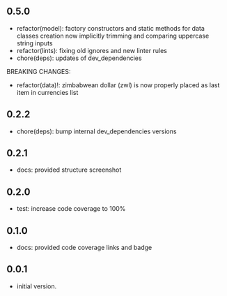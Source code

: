 ## 0.5.0

- refactor(model): factory constructors and static methods for data classes creation now implicitly trimming and comparing uppercase string inputs
- refactor(lints): fixing old ignores and new linter rules
- chore(deps): updates of dev_dependencies

BREAKING CHANGES:

- refactor(data)!: zimbabwean dollar (zwl) is now properly placed as last item in currencies list

## 0.2.2

- chore(deps): bump internal dev_dependencies versions

## 0.2.1

- docs: provided structure screenshot

## 0.2.0

- test: increase code coverage to 100%

## 0.1.0

- docs: provided code coverage links and badge

## 0.0.1

- initial version.
